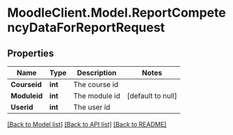 # MoodleClient.Model.ReportCompetencyDataForReportRequest

## Properties

Name | Type | Description | Notes
------------ | ------------- | ------------- | -------------
**Courseid** | **int** | The course id | 
**Moduleid** | **int** | The module id | [default to null]
**Userid** | **int** | The user id | 

[[Back to Model list]](../README.md#documentation-for-models) [[Back to API list]](../README.md#documentation-for-api-endpoints) [[Back to README]](../README.md)

